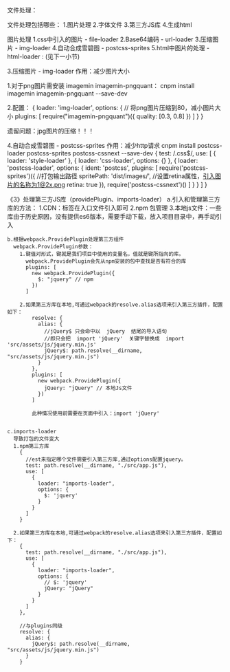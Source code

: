 文件处理：

文件处理包括哪些：
  1.图片处理
  2.字体文件
  3.第三方JS库
  4.生成html


图片处理
  1.css中引入的图片 - file-loader
  2.Base64编码 - url-loader
  3.压缩图片 - img-loader
  4.自动合成雪碧图 - postcss-sprites
  5.html中图片的处理 - html-loader : (见下一小节)



3.压缩图片 - img-loader
作用：减少图片大小

1.对于png图片需安装 imagemin imagemin-pngquant：
  cnpm install imagemin imagemin-pngquant --save-dev

2.配置：
  {
    loader: 'img-loader',
    options: {
      // 将png图片压缩到80，减小图片大小
      plugins: [
        require("imagemin-pngquant")({
          quality: [0.3, 0.8]
        })
      ]
    }
  }

遗留问题：jpg图片的压缩！！！

4.自动合成雪碧图 - postcss-sprites
作用：减少http请求
cnpm install postcss-loader postcss-sprites postcss-cssnext --save-dev
  {
    test: /\.css$/,
    use: [
      {
        loader: 'style-loader'
      },
      {
        loader: 'css-loader',
        options: {}
      },
      {
        loader: 'postcss-loader',
        options: {
          ident: 'postcss',
          plugins: [
            require('postcss-sprites')({
              //打包输出路径
              spritePath: 'dist/images/',
              //设置retina属性，引入图片的名称为1@2x.png
              retina: true
            }),
            require('postcss-cssnext')()
          ]
        }
      }
    ]
  }

















《3》处理第三方JS库（providePlugin、imports-loader）
    a.引入和管理第三方库的方法：
      1.CDN：<script></script>标签在入口文件引入即可
      2.npm 包管理
      3.本地js文件：一些库由于历史原因，没有提供es6版本，需要手动下载，放入项目目录中，再手动引入
    
    b.根据webpack.ProvidePlugin处理第三方组件
      webpack.ProvidePlugin参数：
        1.键值对形式，键就是我们项目中使用的变量名，值就是键所指向的库。
          webpack.ProvidePlugin会先从npm安装的包中查找是否有符合的库
          plugins: [
            new webpack.ProvidePlugin({
              $: "jquery" // npm
            })
          ]

        2.如果第三方库在本地,可通过webpack的resolve.alias选项来引入第三方插件，配置如下：
            resolve: {
              alias: {
                //jQuery$ 只会命中以  jQuery  结尾的导入语句
                //即只会把  import 'jQuery'  关键字替换成  import 'src/assets/js/jquery.min.js'
                jQuery$: path.resolve(__dirname, "src/assets/js/jquery.min.js")
              }
            },
            plugins: [
              new webpack.ProvidePlugin({
                jQuery: "jQuery" // 本地Js文件
              })
            ]

            此种情况使用前需要在页面中引入：import 'jQuery'
    

    c.imports-loader
      导致打包的文件变大
      1.npm第三方库
        {
          //est来指定哪个文件需要引入第三方库,通过options配置jquery。
          test: path.resolve(__dirname, "./src/app.js"),
          use: [
            {
              loader: "imports-loader",
              options: {
                $: 'jquery'
              }
            }
          ]
        }
      
      2.如果第三方库在本地,可通过webpack的resolve.alias选项来引入第三方插件，配置如下：
        {
          test: path.resolve(__dirname, "./src/app.js"),
          use: [
            {
              loader: "imports-loader",
              options: {
                // $: 'jquery'
                jQuery: "jQuery"
              }
            }
          ]
        },

        //与plugins同级
        resolve: {
          alias: {
            jQuery$: path.resolve(__dirname, "src/assets/js/jquery.min.js")
          }
        }
